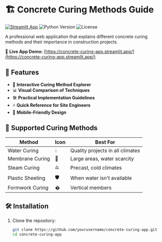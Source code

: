 # 🏗️ Concrete Curing Methods Guide

[![Streamlit App](https://static.streamlit.io/badges/streamlit_badge_black_white.svg)](https://concrete-curing-app.streamlit.app/)
![Python Version](https://img.shields.io/badge/python-3.8%2B-blue)
![License](https://img.shields.io/badge/license-MIT-green)

A professional web application that explains different concrete curing methods and their importance in construction projects.

🔗 **Live App Demo:** [https://concrete-curing-app.streamlit.app/](https://concrete-curing-app.streamlit.app/)

## 🌟 Features

- 🚿 **Interactive Curing Method Explorer**
- 📊 **Visual Comparison of Techniques**
- 🛠️ **Practical Implementation Guidelines**
- ⚡ **Quick Reference for Site Engineers**
- 📱 **Mobile-Friendly Design**

## 🧱 Supported Curing Methods

| Method              | Icon | Best For                          |
|---------------------|------|-----------------------------------|
| Water Curing        | 💧   | Quality projects in all climates  |
| Membrane Curing     | 🎨   | Large areas, water scarcity       |
| Steam Curing        | ♨️   | Precast, cold climates            |
| Plastic Sheeting    | 🛡️   | When water isn't available        |
| Formwork Curing     | �    | Vertical members                  |

## 🛠️ Installation

1. Clone the repository:
   ```bash
   git clone https://github.com/yourusername/concrete-curing-app.git
   cd concrete-curing-app
